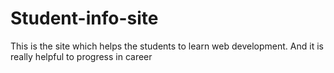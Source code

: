 # Student-info-site

This is the site which helps the students to learn web development.
And it is really helpful to progress in career
